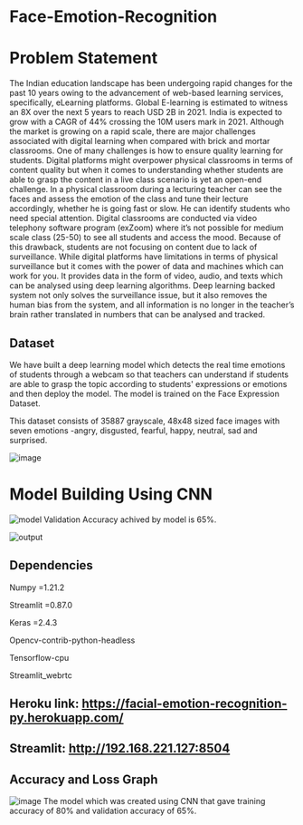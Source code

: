 # Face-Emotion-Recognition
# Problem Statement
The Indian education landscape has been undergoing rapid changes for the past 10 years owing to
the advancement of web-based learning services, specifically, eLearning platforms.
Global E-learning is estimated to witness an 8X over the next 5 years to reach USD 2B in 2021. India
is expected to grow with a CAGR of 44% crossing the 10M users mark in 2021. Although the market
is growing on a rapid scale, there are major challenges associated with digital learning when
compared with brick and mortar classrooms. One of many challenges is how to ensure quality
learning for students. Digital platforms might overpower physical classrooms in terms of content
quality but when it comes to understanding whether students are able to grasp the content in a live
class scenario is yet an open-end challenge.
In a physical classroom during a lecturing teacher can see the faces and assess the emotion of the
class and tune their lecture accordingly, whether he is going fast or slow. He can identify students who
need special attention. Digital classrooms are conducted via video telephony software program (exZoom) where it’s not possible for medium scale class (25-50) to see all students and access the
mood. Because of this drawback, students are not focusing on content due to lack of surveillance.
While digital platforms have limitations in terms of physical surveillance but it comes with the power of
data and machines which can work for you. It provides data in the form of video, audio, and texts
which can be analysed using deep learning algorithms. Deep learning backed system not only solves
the surveillance issue, but it also removes the human bias from the system, and all information is no
longer in the teacher’s brain rather translated in numbers that can be analysed and tracked.

## Dataset
We have built a deep learning model which detects the real time emotions of students through a webcam so that teachers can understand if students are able to grasp the topic according to students' expressions or emotions and then deploy the model. The model is trained on the Face Expression Dataset.

This dataset consists of 35887 grayscale, 48x48 sized face images with seven emotions -angry, disgusted, fearful, happy, neutral, sad and surprised.

![image](https://user-images.githubusercontent.com/85746056/146337953-022092b3-7949-4b4d-a752-a080390fdd91.png)
#  Model Building Using CNN
![model](https://user-images.githubusercontent.com/85746056/146340046-299eb139-58a5-439f-a011-c62e4e8515f6.png)
Validation Accuracy achived by model is 65%.

![output](https://user-images.githubusercontent.com/85746056/146340966-1784d293-b84d-44d1-a9ef-1f89eaef5547.png)
## Dependencies
Numpy =1.21.2

Streamlit =0.87.0

Keras =2.4.3

Opencv-contrib-python-headless

Tensorflow-cpu

Streamlit_webrtc

## Heroku link: https://facial-emotion-recognition-py.herokuapp.com/ 
## Streamlit:  http://192.168.221.127:8504 
## Accuracy and Loss Graph
![image](https://user-images.githubusercontent.com/85746056/146380609-e4c175e5-9f26-4b6b-8595-c962d6e7acd7.png)
The model which was created using CNN that gave training accuracy of 80% and validation accuracy of 65%. 



